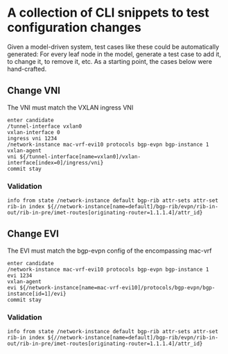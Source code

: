 # A collection of CLI snippets to test configuration changes

Given a model-driven system, test cases like these could be automatically generated: For every leaf node in the model, generate a test case to add it, to change it, to remove it, etc.
As a starting point, the cases below were hand-crafted.

## Change VNI
The VNI must match the VXLAN ingress VNI
```
enter candidate
/tunnel-interface vxlan0
vxlan-interface 0
ingress vni 1234
/network-instance mac-vrf-evi10 protocols bgp-evpn bgp-instance 1
vxlan-agent
vni ${/tunnel-interface[name=vxlan0]/vxlan-interface[index=0]/ingress/vni}
commit stay
```

### Validation
```
info from state /network-instance default bgp-rib attr-sets attr-set rib-in index ${//network-instance[name=default]/bgp-rib/evpn/rib-in-out/rib-in-pre/imet-routes[originating-router=1.1.1.4]/attr_id}
```

## Change EVI
The EVI must match the bgp-evpn config of the encompassing mac-vrf
```
enter candidate
/network-instance mac-vrf-evi10 protocols bgp-evpn bgp-instance 1
evi 1234
vxlan-agent
evi ${/network-instance[name=mac-vrf-evi10]/protocols/bgp-evpn/bgp-instance[id=1]/evi}
commit stay
```

### Validation
```
info from state /network-instance default bgp-rib attr-sets attr-set rib-in index ${//network-instance[name=default]/bgp-rib/evpn/rib-in-out/rib-in-pre/imet-routes[originating-router=1.1.1.4]/attr_id}
```
